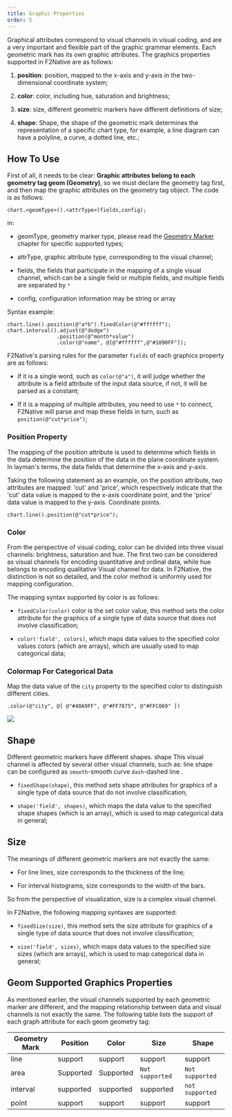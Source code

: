 ```yaml
---
title: Graphic Properties
order: 5
---
```


Graphical attributes correspond to visual channels in visual coding, and are a very important and flexible part of the graphic grammar elements. Each geometric mark has its own graphic attributes. The graphics properties supported in F2Native are as follows:

1. **position**: position, mapped to the x-axis and y-axis in the two-dimensional coordinate system;

2. **color**: color, including hue, saturation and brightness;

3. **size**: size, different geometric markers have different definitions of size;

4. **shape**: Shape, the shape of the geometric mark determines the representation of a specific chart type, for example, a line diagram can have a polyline, a curve, a dotted line, etc.;


## How To Use

First of all, it needs to be clear: **Graphic attributes belong to each geometry tag geom (Geometry)**, so we must declare the geometry tag first, and then map the graphic attributes on the geometry tag object. The code is as follows:

````
chart.<geomType>().<attrType>(fields,config);
````

in:

- geomType, geometry marker type, please read the [Geometry Marker](./geometry) chapter for specific supported types;

- attrType, graphic attribute type, corresponding to the visual channel;

- fields, the fields that participate in the mapping of a single visual channel, which can be a single field or multiple fields, and multiple fields are separated by `*`

- config, configuration information may be string or array


Syntax example:

````
chart.line().position(@"a*b").fixedColor(@"#ffffff");
chart.interval().adjust(@"dodge")
                .position(@"month*value")
                .color(@"name", @[@"#ffffff",@"#1890FF"]);

````

F2Native's parsing rules for the parameter `fields` of each graphics property are as follows:

- If it is a single word, such as `color(@"a")`, it will judge whether the attribute is a field attribute of the input data source, if not, it will be parsed as a constant;

- If it is a mapping of multiple attributes, you need to use `*` to connect, F2Native will parse and map these fields in turn, such as `position(@"cut*price")`;


### Position  Property

The mapping of the position attribute is used to determine which fields in the data determine the position of the data in the plane coordinate system. In layman's terms, the data fields that determine the x-axis and y-axis.

Taking the following statement as an example, on the position attribute, two attributes are mapped: 'cut' and 'price', which respectively indicate that the 'cut' data value is mapped to the x-axis coordinate point, and the 'price' data value is mapped to the y-axis. Coordinate points.

````
chart.line().position(@"cut*price");
````

### Color

From the perspective of visual coding, color can be divided into three visual channels: brightness, saturation and hue. The first two can be considered as visual channels for encoding quantitative and ordinal data, while hue belongs to encoding qualitative Visual channel for data. In F2Native, the distinction is not so detailed, and the color method is uniformly used for mapping configuration.

The mapping syntax supported by color is as follows:

- `fixedColor(color)` color is the set color value, this method sets the color attribute for the graphics of a single type of data source that does not involve classification;

- `color('field', colors)`, which maps data values ​​to the specified color values ​​colors (which are arrays), which are usually used to map categorical data;



### Colormap For Categorical Data

Map the data value of the `city` property to the specified color to distinguish different cities.

`.color(@"city", @[ @"#40A9FF", @"#FF7875", @"#FFC069" ])`

![](https://gw.alipayobjects.com/zos/rmsportal/FPXEtZTmKGVleSoVTDSL.png#align=left&display=inline&height=260&originHeight=500&originWidth=720&status=done&width=375)


## Shape

Different geometric markers have different shapes. shape This visual channel is affected by several other visual channels, such as: line shape can be configured as `smooth`-smooth curve `dash`-dashed line .

- `fixedShape(shape)`, this method sets shape attributes for graphics of a single type of data source that do not involve classification;

- `shape('field', shapes)`, which maps the data value to the specified shape shapes (which is an array), which is used to map categorical data in general;



## Size

The meanings of different geometric markers are not exactly the same:

- For line lines, size corresponds to the thickness of the line;

- For interval histograms, size corresponds to the width of the bars.


So from the perspective of visualization, size is a complex visual channel.

In F2Native, the following mapping syntaxes are supported:

- `fixedSize(size)`, this method sets the size attribute for graphics of a single type of data source that does not involve classification;

- `size('field', sizes)`, which maps data values ​​to the specified size sizes (which are arrays), which is used to map categorical data in general;


## Geom Supported Graphics Properties

As mentioned earlier, the visual channels supported by each geometric marker are different, and the mapping relationship between data and visual channels is not exactly the same. The following table lists the support of each graph attribute for each geom geometry tag:

| **Geometry Mark** | **Position** | **Color** | **Size** | **Shape** |
| --- | --- | --- | --- | --- |
| line | support | support | support | support |
| area | Supported | Supported | `Not supported` | `Not supported` |
| interval | supported | supported | supported | `not supported` |
| point | support | support | support | support |